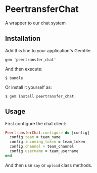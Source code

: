 # PeertransferChat

A wrapper to our chat system

## Installation

Add this line to your application's Gemfile:

    gem 'peertransfer_chat'

And then execute:

    $ bundle

Or install it yourself as:

    $ gem install peertransfer_chat

## Usage

First configure the chat client:

```ruby
PeertransferChat.configure do |config|
  config.team = team_name
  config.incoming_token = team_token
  config.channel = team_channel
  config.username = team_username
end
```

And then use `say` or `upload` class methods.
